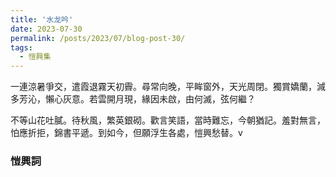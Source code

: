 ```yaml
---
title: '水龙吟'
date: 2023-07-30
permalink: /posts/2023/07/blog-post-30/
tags:
  - 愷興集
---
```


一連涼暑爭交，遣霞退霧天初霽。尋常向晚，平眸窗外，天光周閉。獨賞嬌蘭，減多芳沁，懶心灰意。若雲開月現，緣因未啟，由何滅，弦何繼？

不等山花吐膩。待秋風，繁英銀砌。歡言笑語，當時難忘，今朝猶記。羞對無言，怕應折拒，錦書平遞。到如今，但願浮生各處，愷興愁替。v

### 愷興詞